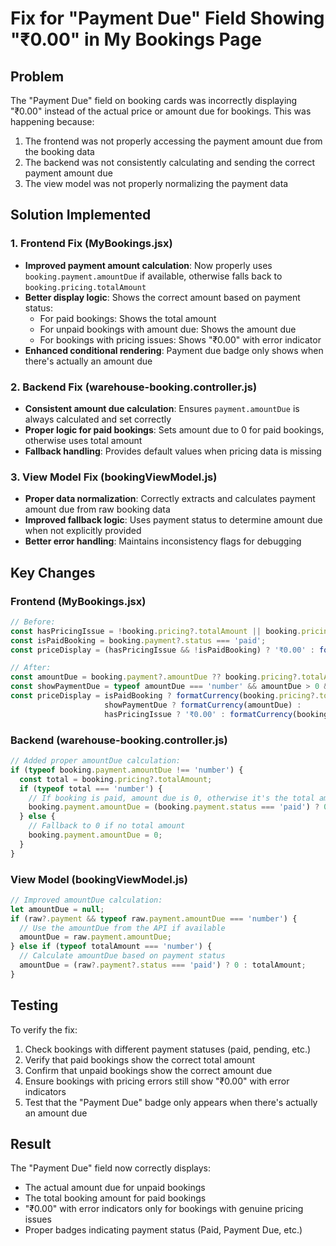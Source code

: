 # Fix for "Payment Due" Field Showing "₹0.00" in My Bookings Page

## Problem
The "Payment Due" field on booking cards was incorrectly displaying "₹0.00" instead of the actual price or amount due for bookings. This was happening because:

1. The frontend was not properly accessing the payment amount due from the booking data
2. The backend was not consistently calculating and sending the correct payment amount due
3. The view model was not properly normalizing the payment data

## Solution Implemented

### 1. Frontend Fix (MyBookings.jsx)
- **Improved payment amount calculation**: Now properly uses `booking.payment.amountDue` if available, otherwise falls back to `booking.pricing.totalAmount`
- **Better display logic**: Shows the correct amount based on payment status:
  - For paid bookings: Shows the total amount
  - For unpaid bookings with amount due: Shows the amount due
  - For bookings with pricing issues: Shows "₹0.00" with error indicator
- **Enhanced conditional rendering**: Payment due badge only shows when there's actually an amount due

### 2. Backend Fix (warehouse-booking.controller.js)
- **Consistent amount due calculation**: Ensures `payment.amountDue` is always calculated and set correctly
- **Proper logic for paid bookings**: Sets amount due to 0 for paid bookings, otherwise uses total amount
- **Fallback handling**: Provides default values when pricing data is missing

### 3. View Model Fix (bookingViewModel.js)
- **Proper data normalization**: Correctly extracts and calculates payment amount due from raw booking data
- **Improved fallback logic**: Uses payment status to determine amount due when not explicitly provided
- **Better error handling**: Maintains inconsistency flags for debugging

## Key Changes

### Frontend (MyBookings.jsx)
```javascript
// Before:
const hasPricingIssue = !booking.pricing?.totalAmount || booking.pricing.totalAmount === 0;
const isPaidBooking = booking.payment?.status === 'paid';
const priceDisplay = (hasPricingIssue && !isPaidBooking) ? '₹0.00' : formatCurrency(booking.pricing.totalAmount);

// After:
const amountDue = booking.payment?.amountDue ?? booking.pricing?.totalAmount ?? 0;
const showPaymentDue = typeof amountDue === 'number' && amountDue > 0 && booking.payment?.status !== 'paid';
const priceDisplay = isPaidBooking ? formatCurrency(booking.pricing?.totalAmount ?? 0) : 
                     showPaymentDue ? formatCurrency(amountDue) : 
                     hasPricingIssue ? '₹0.00' : formatCurrency(booking.pricing?.totalAmount ?? 0);
```

### Backend (warehouse-booking.controller.js)
```javascript
// Added proper amountDue calculation:
if (typeof booking.payment.amountDue !== 'number') {
  const total = booking.pricing?.totalAmount;
  if (typeof total === 'number') {
    // If booking is paid, amount due is 0, otherwise it's the total amount
    booking.payment.amountDue = (booking.payment.status === 'paid') ? 0 : total;
  } else {
    // Fallback to 0 if no total amount
    booking.payment.amountDue = 0;
  }
}
```

### View Model (bookingViewModel.js)
```javascript
// Improved amountDue calculation:
let amountDue = null;
if (raw?.payment && typeof raw.payment.amountDue === 'number') {
  // Use the amountDue from the API if available
  amountDue = raw.payment.amountDue;
} else if (typeof totalAmount === 'number') {
  // Calculate amountDue based on payment status
  amountDue = (raw?.payment?.status === 'paid') ? 0 : totalAmount;
}
```

## Testing
To verify the fix:
1. Check bookings with different payment statuses (paid, pending, etc.)
2. Verify that paid bookings show the correct total amount
3. Confirm that unpaid bookings show the correct amount due
4. Ensure bookings with pricing errors still show "₹0.00" with error indicators
5. Test that the "Payment Due" badge only appears when there's actually an amount due

## Result
The "Payment Due" field now correctly displays:
- The actual amount due for unpaid bookings
- The total booking amount for paid bookings
- "₹0.00" with error indicators only for bookings with genuine pricing issues
- Proper badges indicating payment status (Paid, Payment Due, etc.)